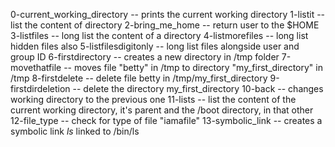 0-current_working_directory -- prints the current working directory
1-listit -- list the content of directory
2-bring_me_home -- return user to the $HOME
3-listfiles -- long list the content of a directory
4-listmorefiles -- long list hidden files also
5-listfilesdigitonly -- long list files alongside user and group ID
6-firstdirectory -- creates a new directory in /tmp folder
7-movethatfile -- moves file "betty" in /tmp to directory "my_first_directory" in /tmp
8-firstdelete -- delete file betty in /tmp/my_first_directory
9-firstdirdeletion -- delete the directory my_first_directory
10-back -- changes working directory to the previous one
11-lists --  list the content of the current working directory, it's parent and the /boot directory, in that other
12-file_type -- check for type of file "iamafile"
13-symbolic_link -- creates a symbolic link _ls_ linked to /bin/ls
